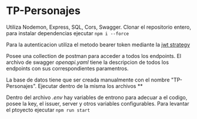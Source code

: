 # TP-Personajes

Utiliza Nodemon, Express, SQL, Cors, Swagger.
Clonar el repositorio entero, para instalar dependencias ejecutar `npm i --force`

Para la autenticacion utiliza el metodo bearer token mediante la [jwt strategy](https://jwt.io/)

Posee una collection de postman para acceder a todos los endpoints.
El archivo de swagger *openapi.yaml* tiene la descripcion de todos los endpoints con sus correspondientes paramentros.

La base de datos tiene que ser creada manualmente con el nombre "TP-Personajes".
Ejecutar dentro de la misma los archivos **

Dentro del archivo *.env* hay variables de entrono para adecuar a el codigo, posee la key, el issuer, server y otros variables configurables.
Para levantar el ptoyecto ejecutar `npm run start`
